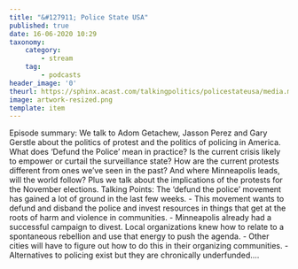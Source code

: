 ```yaml
---
title: "&#127911; Police State USA"
published: true
date: 16-06-2020 10:29
taxonomy:
    category:
        - stream
    tag:
        - podcasts
header_image: '0'
theurl: https://sphinx.acast.com/talkingpolitics/policestateusa/media.mp3
image: artwork-resized.png
template: item
--- 
```

Episode summary: We talk to Adom Getachew, Jasson Perez and Gary Gerstle about the politics of protest and the politics of policing in America. What does ‘Defund the Police’ mean in practice? Is the current crisis likely to empower or curtail the surveillance state? How are the current protests different from ones we’ve seen in the past? And where Minneapolis leads, will the world follow? Plus we talk about the implications of the protests for the November elections. Talking Points: The ‘defund the police’ movement has gained a lot of ground in the last few weeks. - This movement wants to defund and disband the police and invest resources in things that get at the roots of harm and violence in communities. - Minneapolis already had a successful campaign to divest. Local organizations knew how to relate to a spontaneous rebellion and use that energy to push the agenda. - Other cities will have to figure out how to do this in their organizing communities. - Alternatives to policing exist but they are chronically underfunded.…
